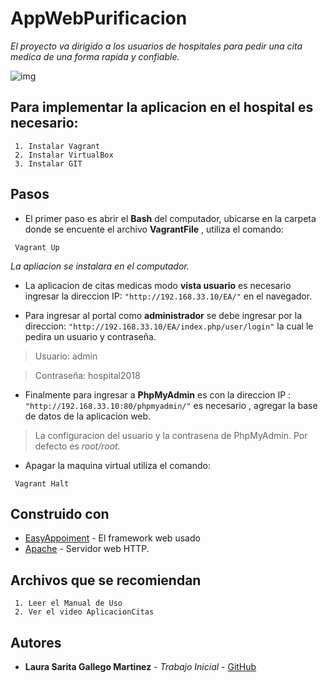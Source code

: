# AppWebPurificacion

_El proyecto va dirigido a los usuarios de hospitales para pedir una cita medica de una forma rapida y confiable._



![img](http://i.imgur.com/Repositorio/htdocs/EA/assets/img/error.png)



## Para implementar la aplicacion en el hospital es necesario:


```
 1. Instalar Vagrant 
 2. Instalar VirtualBox
 3. Instalar GIT
```

## Pasos

* El primer paso es abrir el **Bash** del computador, ubicarse en la carpeta donde se encuente el archivo **VagrantFile** , utiliza el comando: 

```
 Vagrant Up
```

_La apliacion se instalara en el computador._

* La aplicacion de citas medicas modo **vista usuario** es necesario ingresar la direccion IP: `"http://192.168.33.10/EA/"` en el navegador.

* Para ingresar al portal como  **administrador** se debe ingresar por la direccion: `"http://192.168.33.10/EA/index.php/user/login"`   la cual le pedira un usuario y contraseña. 

> Usuario: admin 

> Contraseña: hospital2018

* Finalmente para ingresar a **PhpMyAdmin** es con la direccion IP : `"http://192.168.33.10:80/phpmyadmin/"` es necesario , agregar la base de datos de la aplicacion web. 

> La configuracion del usuario y la contrasena de PhpMyAdmin. Por defecto es *root/root.*


* Apagar la maquina virtual utiliza el comando:

```
 Vagrant Halt
```


## Construido con


* [EasyAppoiment](http://easyappointments.org) - El framework web usado
* [Apache](http://httpd.apache.org) - Servidor web HTTP.



## Archivos que se recomiendan


```
 1. Leer el Manual de Uso
 2. Ver el video AplicacionCitas
```


## Autores


* **Laura Sarita Gallego Martinez** - *Trabajo Inicial* - [GitHub](https://github.com/LauraSarita)









